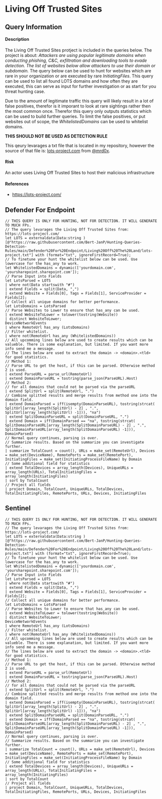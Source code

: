 # Living Off Trusted Sites

## Query Information

#### Description
The Living Off Trusted Sites protject is included in the queries below. The project is about: *Attackers are using popular legitimate domains when conducting phishing, C&C, exfiltration and downloading tools to evade detection. The list of websites below allow attackers to use their domain or subdomain.* The query below can be used to hunt for websites which are rare in your organization or are executed by rare *InitiatingFiles*. This query can be used to list all found LOTS domains and how often they are executed, this can serve as input for further investigation or as start for you threat hunting case.

Due to the amount of legitimate traffic this query will likely result in a lot of false positives, therefor is it imporant to look at rare sightings rather then the most common once. Therefor this query only outputs statistics which can be used to build further queries. To limit the false positives, or put websites out of scope, the *WhitelistedDomains* can be used to whitelist domains.

**THIS SHOULD NOT BE USED AS DETECTION RULE**

This qeury levarages a txt file that is located in my repository, however the source of that file is: [lots-project.com](lots-project.com) from [@mrd0x](https://twitter.com/mrd0x).

#### Risk
An actor uses Living Off Trusted Sites to host their malicious infrastructure

#### References
- https://lots-project.com/


## Defender For Endpoint
```
// THIS QUERY IS ONLY FOR HUNTING, NOT FOR DETECTION. IT WILL GENERATE TO MUCH FPs.
// The query levarages the Living Off Trusted Sites from: https://lots-project.com/
let LOTS = externaldata(Data:string )[@"https://raw.githubusercontent.com/Bert-JanP/Hunting-Queries-Detection-Rules/main/Defender%20For%20Endpoint/Living%20Off%20The%20Land/lots-project.txt"] with (format="txt", ignoreFirstRecord=True);
// To finetune your hunt the whitelist below can be used. Use lowercase for the has_any to work.
let WhitelistedDomains = dynamic(['yourdomain.com', 'yoursharepoint.sharepoint.com']);
// Parse Input into Fields
let LotsParsed = LOTS
| where not(Data startswith "#")
| extend Fields = split(Data, ",")
| extend Website = Fields[0], Tags = Fields[1], ServiceProvider = Fields[2];
// Collect all unique domains for better performance.
let LotsDomains = LotsParsed
// Parse Websites to Lower to ensure that has_any can be used.
| extend WebsiteToLower = tolower(tostring(Website))
| distinct WebsiteToLower;
DeviceNetworkEvents
| where RemoteUrl has_any (LotsDomains)
// Filter whitelist.
| where not(RemoteUrl has_any (WhitelistedDomains))
// All upcomming lines below are used to create results which can be valueble. There is some explanation, but limited. If you want more info send me a message.
// The lines below are used to extract the domain -> <domain>.<tld> for good statistics.
// Method 1:
// Parse URL to get the host, if this can be parsed. Otherwise method 2 is used.
| extend ParseURL = parse_url(RemoteUrl)
| extend DomainParseURL = tostring(parse_json(ParseURL).Host)
// Method 2:
// for all domains that could not be parsed via the parseURL
| extend SplitUrl = split(RemoteUrl, ".")
// Combine splitted results and merge results from method one into the domain field.
| extend DomainParsed = iff(isempty(DomainParseURL), tostring(strcat( SplitUrl[array_length(SplitUrl) - 2] , ".", SplitUrl[array_length(SplitUrl) -1])), "na")
| extend SplitDomainParseURL = split(DomainParseURL, ".")
| extend Domain = iff(DomainParsed == "na", tostring(strcat( SplitDomainParseURL[array_length(SplitDomainParseURL) - 2] , ".", SplitDomainParseURL[array_length(SplitDomainParseURL) -1])), DomainParsed)
// Normal query continues, parsing is over.
// Summarize results. Based on the summarize you can investigate further.
| summarize TotalCount = count(), URLs = make_set(RemoteUrl), Devices = make_set(DeviceName), RemotePorts = make_set(RemotePort), InitiatingFiles = make_set(InitiatingProcessFileName) by Domain
// Some additional field for statistics
| extend TotalDevices = array_length(Devices), UniqueURLs = array_length(URLs), TotalInitiatingFiles = array_length(InitiatingFiles)
| sort by TotalCount
// Project all fields
| project Domain, TotalCount, UniqueURLs, TotalDevices, TotalInitiatingFiles, RemotePorts, URLs, Devices, InitiatingFiles
```
## Sentinel
```
// THIS QUERY IS ONLY FOR HUNTING, NOT FOR DETECTION. IT WILL GENERATE TO MUCH FPs.
// The query levarages the Living Off Trusted Sites from: https://lots-project.com/
let LOTS = externaldata(Data:string )[@"https://raw.githubusercontent.com/Bert-JanP/Hunting-Queries-Detection-Rules/main/Defender%20For%20Endpoint/Living%20Off%20The%20Land/lots-project.txt"] with (format="txt", ignoreFirstRecord=True);
// To finetune your hunt the whitelist below can be used. Use lowercase for the has_any to work.
let WhitelistedDomains = dynamic(['yourdomain.com', 'yoursharepoint.sharepoint.com']);
// Parse Input into Fields
let LotsParsed = LOTS
| where not(Data startswith "#")
| extend Fields = split(Data, ",")
| extend Website = Fields[0], Tags = Fields[1], ServiceProvider = Fields[2];
// Collect all unique domains for better performance.
let LotsDomains = LotsParsed
// Parse Websites to Lower to ensure that has_any can be used.
| extend WebsiteToLower = tolower(tostring(Website))
| distinct WebsiteToLower;
DeviceNetworkEvents
| where RemoteUrl has_any (LotsDomains)
// Filter whitelist.
| where not(RemoteUrl has_any (WhitelistedDomains))
// All upcomming lines below are used to create results which can be valueble. There is some explanation, but limited. If you want more info send me a message.
// The lines below are used to extract the domain -> <domain>.<tld> for good statistics.
// Method 1:
// Parse URL to get the host, if this can be parsed. Otherwise method 2 is used.
| extend ParseURL = parse_url(RemoteUrl)
| extend DomainParseURL = tostring(parse_json(ParseURL).Host)
// Method 2:
// for all domains that could not be parsed via the parseURL
| extend SplitUrl = split(RemoteUrl, ".")
// Combine splitted results and merge results from method one into the domain field.
| extend DomainParsed = iff(isempty(DomainParseURL), tostring(strcat( SplitUrl[array_length(SplitUrl) - 2] , ".", SplitUrl[array_length(SplitUrl) -1])), "na")
| extend SplitDomainParseURL = split(DomainParseURL, ".")
| extend Domain = iff(DomainParsed == "na", tostring(strcat( SplitDomainParseURL[array_length(SplitDomainParseURL) - 2] , ".", SplitDomainParseURL[array_length(SplitDomainParseURL) -1])), DomainParsed)
// Normal query continues, parsing is over.
// Summarize results. Based on the summarize you can investigate further.
| summarize TotalCount = count(), URLs = make_set(RemoteUrl), Devices = make_set(DeviceName), RemotePorts = make_set(RemotePort), InitiatingFiles = make_set(InitiatingProcessFileName) by Domain
// Some additional field for statistics
| extend TotalDevices = array_length(Devices), UniqueURLs = array_length(URLs), TotalInitiatingFiles = array_length(InitiatingFiles)
| sort by TotalCount
// Project all fields
| project Domain, TotalCount, UniqueURLs, TotalDevices, TotalInitiatingFiles, RemotePorts, URLs, Devices, InitiatingFiles
```